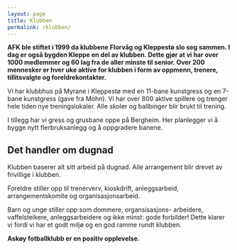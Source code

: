 ```yaml
---
layout: page
title: Klubben
permalink: /klubben/
---
```


**AFK ble stiftet i 1999 da klubbene Florvåg og Kleppestø slo seg sammen. I dag er også bygden Kleppe en del av klubben. Dette gjør at vi har over 1000 medlemmer og 60 lag fra de aller minste til senior. Over 200 mennesker er hver uke aktive for klubben i form av oppmenn, trenere, tillitsvalgte og foreldrekontakter.**

Vi har klubbhus på Myrane i Kleppestø med en 11-bane kunstgress og en 7-bane kunstgress (gave fra Mohn).
Vi har over 800 aktive spillere og trenger hele tiden nye treningslokaler. Alle skoler og ballbinger blir brukt til trening.

I tillegg har vi gress og grusbane oppe på Bergheim. Her planlegger vi å bygge nytt flerbruksanlegg og å oppgradere banene.

Det handler om dugnad
---------------------

Klubben baserer alt sitt arbeid på dugnad. Alle arrangement blir drevet av frivillige i klubben.

Foreldre stiller opp til trenerverv, kioskdrift, anleggsarbeid, arrangementskomite og organisasjonsarbeid.

Barn og unge stiller opp som dommere, organsisasjons- arbeidere, vaffelsteikere, anleggsarbeidere og ikke minst: gode forbilder! Dette klarer vi fordi vi har et godt miljø og en god ramme rundt klubben.

**Askøy fotballklubb er en positiv opplevelse.**
